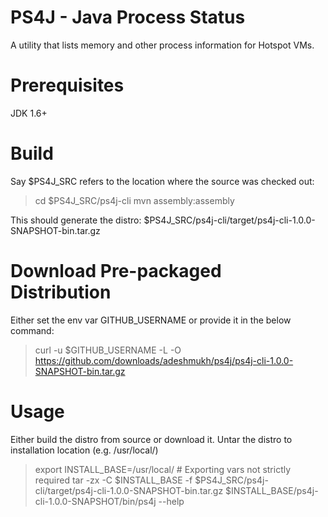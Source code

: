 PS4J - Java Process Status
==========================

A utility that lists memory and other process information for Hotspot VMs.

Prerequisites
=============
JDK 1.6+

Build
=====
Say $PS4J_SRC refers to the location where the source was checked out:
> cd $PS4J_SRC/ps4j-cli
> mvn assembly:assembly

This should generate the distro: $PS4J_SRC/ps4j-cli/target/ps4j-cli-1.0.0-SNAPSHOT-bin.tar.gz

Download Pre-packaged Distribution
==================================
Either set the env var GITHUB_USERNAME or provide it in the below command:

> curl -u $GITHUB_USERNAME -L -O https://github.com/downloads/adeshmukh/ps4j/ps4j-cli-1.0.0-SNAPSHOT-bin.tar.gz

Usage
=====
Either build the distro from source or download it.
Untar the distro to installation location (e.g. /usr/local/)
> export INSTALL_BASE=/usr/local/  # Exporting vars not strictly required
> tar -zx -C $INSTALL_BASE -f $PS4J_SRC/ps4j-cli/target/ps4j-cli-1.0.0-SNAPSHOT-bin.tar.gz
> $INSTALL_BASE/ps4j-cli-1.0.0-SNAPSHOT/bin/ps4j --help

